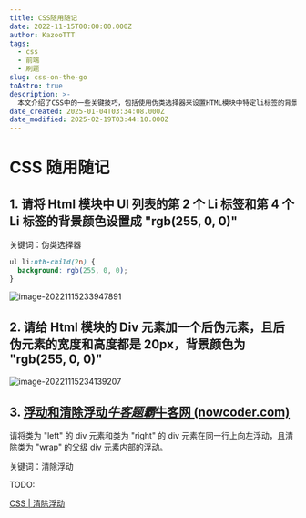 ```yaml
---
title: CSS随用随记
date: 2022-11-15T00:00:00.000Z
author: KazooTTT
tags:
  - css
  - 前端
  - 刷题
slug: css-on-the-go
toAstro: true
description: >-
  本文介绍了CSS中的一些关键技巧，包括使用伪类选择器来设置HTML模块中特定li标签的背景颜色，以及如何为div元素添加后伪元素并设置其样式。此外，还讨论了浮动和清除浮动的概念，并提供了一个实际的编程练习链接，帮助读者更好地理解和应用这些CSS技术。
date_created: 2025-01-04T03:34:08.000Z
date_modified: 2025-02-19T03:44:10.000Z
---
```


# CSS 随用随记

## 1. 请将 Html 模块中 Ul 列表的第 2 个 Li 标签和第 4 个 Li 标签的背景颜色设置成 "rgb(255, 0, 0)"

关键词：伪类选择器

```css
ul li:nth-child(2n) {
  background: rgb(255, 0, 0);
}
```

![image-20221115233947891](<https://pictures.kazoottt.top/2024/04/20240407-5e745e9abfb757513c8b6853b98262b7.png>)

## 2. 请给 Html 模块的 Div 元素加一个后伪元素，且后伪元素的宽度和高度都是 20px，背景颜色为 "rgb(255, 0, 0)"

![image-20221115234139207](<https://pictures.kazoottt.top/2024/04/20240407-1b6d680284da37bc6bcb8014e8ffe0e0.png>)

## 3. [浮动和清除浮动*牛客题霸*牛客网 (nowcoder.com)](<https://www.nowcoder.com/practice/88bcbaee954349f5a8810bfa94ee61a8?tpId=260&tqId=2200196&ru=%2Fexam%2Foj&qru=%2Fta%2Ffront-quick-study%2Fquestion-ranking&sourceUrl=%2Fexam%2Foj%3Fpage%3D1%26tab%3DHTML%2FCSS%26topicId%3D260>)

请将类为 "left" 的 div 元素和类为 "right" 的 div 元素在同一行上向左浮动，且清除类为 "wrap" 的父级 div 元素内部的浮动。

关键词：清除浮动

TODO:

<a href='/2022/11/15/清除浮动/'>CSS | 清除浮动</a>
